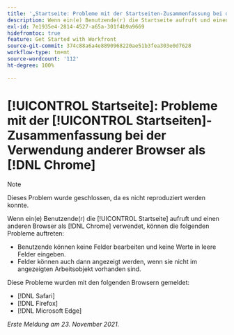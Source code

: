 ```yaml
---
title: '„Startseite: Probleme mit der Startseiten-Zusammenfassung bei der Verwendung anderer Browser als Chrome“'
description: Wenn ein(e) Benutzende(r) die Startseite aufruft und einen anderen Browser als Chrome verwendet, können unterschiedliche Probleme auftreten.
exl-id: 7e1935e4-2814-4527-a65a-301f4b9a9669
hidefromtoc: true
feature: Get Started with Workfront
source-git-commit: 374c88a6a4e8890968220ae51b3fea303e0d7628
workflow-type: tm+mt
source-wordcount: '112'
ht-degree: 100%

---
```


# [!UICONTROL Startseite]: Probleme mit der [!UICONTROL Startseiten]-Zusammenfassung bei der Verwendung anderer Browser als [!DNL Chrome]

>[!NOTE]
>
>Dieses Problem wurde geschlossen, da es nicht reproduziert werden konnte.


Wenn ein(e) Benutzende(r) die [!UICONTROL Startseite] aufruft und einen anderen Browser als [!DNL Chrome] verwendet, können die folgenden Probleme auftreten:

* Benutzende können keine Felder bearbeiten und keine Werte in leere Felder eingeben.
* Felder können auch dann angezeigt werden, wenn sie nicht im angezeigten Arbeitsobjekt vorhanden sind.

Diese Probleme wurden mit den folgenden Browsern gemeldet:

* [!DNL Safari]
* [!DNL Firefox]
* [!DNL Microsoft Edge]

_Erste Meldung am 23. November 2021._
